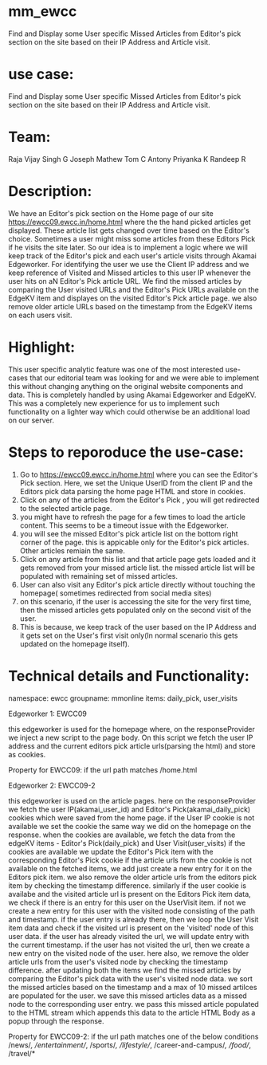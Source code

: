 # mm_ewcc
Find and Display some User specific Missed Articles from Editor's pick section on the site based on their IP Address and Article visit.

# use case:
Find and Display some User specific Missed Articles from Editor's pick section on the site based on their IP Address and Article visit.

# Team: 
Raja Vijay Singh G
Joseph Mathew
Tom C Antony
Priyanka K
Randeep R

# Description:
We have an Editor's pick section on the Home page of our site https://ewcc09.ewcc.in/home.html where the the hand picked articles get displayed. 
These article list gets changed over time based on the Editor's choice.
Sometimes a user might miss some articles from these Editors Pick if he visits the site later.
So our idea is to implement a logic where we will keep track of the Editor's pick and each user's article visits through Akamai Edgeworker.
For identifying the user we use the Client IP address and we keep reference of Visited and Missed articles to this user IP whenever the user hits on aN Editor's Pick article URL.
We find the missed articles by comparing the User visited URLs and the Editor's Pick URLs available on the EdgeKV item and displayes on the visited Editor's Pick article page.
we also remove older article URLs based on the timestamp from the EdgeKV items on each users visit.

# Highlight: 
This user specific analytic feature was one of the most interested use-cases that our editorial team was looking for and we were able to implement this without changing  anything on the original website components and data. This is completely handled by using Akamai Edgeworker and EdgeKV. This was a completely new experience for us to implement such functionality on a lighter way which could otherwise be an additional load on our server. 

# Steps to reporoduce the use-case:

 1. Go to https://ewcc09.ewcc.in/home.html where you can see the Editor's Pick section. Here, we set the Unique UserID from the client IP and the Editors pick data parsing the home page HTML and store in cookies.
 2. Click on any of the articles from the Editor's Pick , you will get redirected to the selected article page.
 3. you might have to refresh the page for a few times to load the article content. This seems to be a timeout issue with the Edgeworker.
 4. you will see the missed Editor's pick article list on the bottom right corner of the page. this is appicable only for the Editor's pick articles. Other articles remiain the same.
 5. Click on any article from this list and that article page gets loaded and it gets removed from your missed article list. the missed article list will be populated with remaining set of missed articles.
 6. User can also visit any Editor's pick article directly without touching the homepage( sometimes redirected from social media sites)
 7. on this scenario, if the user is accessing the site for the very first time, then the missed articles gets populated only on the second visit of the user.
 8. This is because, we keep track of the user based on the IP Address and it gets set on the User's first visit only(In normal scenario this gets updated on the homepage itself).


# Technical details and Functionality:
 
namespace: ewcc
groupname: mmonline
items: daily_pick, user_visits

Edgeworker 1: EWCC09

  this edgeworker is used for the homepage where, on the responseProvider we inject a new script to the page body. 
  On this script we fetch the user IP address and the current editors pick article urls(parsing the html) and store as cookies. 
  
Property for EWCC09: if the url path matches /home.html
  
Edgeworker 2: EWCC09-2

 this edgeworker is used on the article pages. 
 here on the responseProvider we fetch the user IP(akamai_user_id) and Editor's Pick(akamai_daily_pick) cookies which were saved from the home page. 
 if the User IP cookie is not available we set the cookie the same way we did on the homepage on the response.
 when the cookies are available, we fetch the data from the edgeKV items - Editor's Pick(daily_pick) and User Visit(user_visits) 
 if the cookies are available we update the Editor's Pick item with the corresponding Editor's Pick cookie if the article urls from the cookie is not available on the fetched items, we add just create a new entry for it on the Editors pick item.
 we also remove the older article urls  from the editors pick item by checking the timestamp difference.
 similarly if the user cookie is availabe and the visited article url is present on the Editors Pick item data, we check if there is an entry for this user on the UserVisit item. if not we create a new entry for this user with the visited node consisting of the path and timestamp.
 if the user entry is already there, then we loop the User Visit item data and check if the visited url is present on the 'visited' node of this user data.
 if the user has already visited the url, we will update entry with the current timestamp.
 if the user has not visited the url, then we create a new entry on the visited node of the user.
 here also, we remove the older article urls from the user's visited node by checking the timestamp difference.
 after updating both the items we find the missed articles by comparing the Editor's pick data with the user's visited node data.
 we sort the missed articles based on the timestamp and a max of 10 missed artilces are populated for the user.
 we save this missed articles data as a missed node to the corresponding user entry. 
 we pass this missed article populated to the HTML stream which appends this data to the article HTML Body as a popup through the response.
 
 Property for EWCC09-2: if the url path matches one of the below conditions
 /news/*, /entertainment/*, /sports/*, /lifestyle/*, /career-and-campus/*, /food/*, /travel/*
